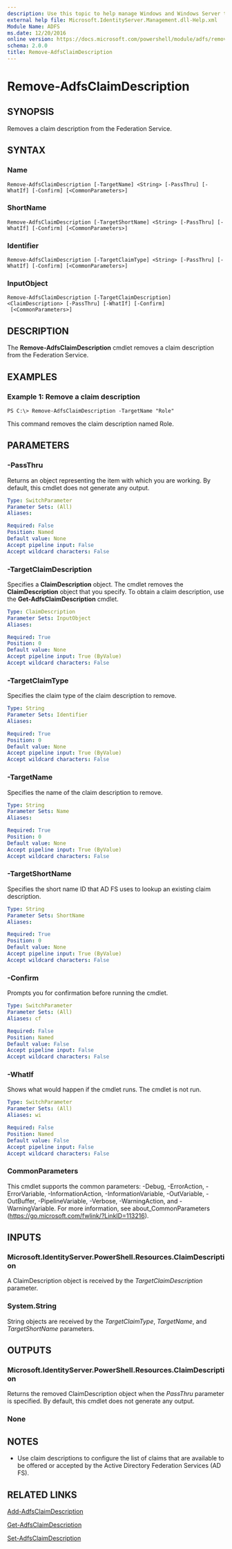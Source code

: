 ```yaml
---
description: Use this topic to help manage Windows and Windows Server technologies with Windows PowerShell.
external help file: Microsoft.IdentityServer.Management.dll-Help.xml
Module Name: ADFS
ms.date: 12/20/2016
online version: https://docs.microsoft.com/powershell/module/adfs/remove-adfsclaimdescription?view=windowsserver2016-ps&wt.mc_id=ps-gethelp
schema: 2.0.0
title: Remove-AdfsClaimDescription
---
```


# Remove-AdfsClaimDescription

## SYNOPSIS
Removes a claim description from the Federation Service.

## SYNTAX

### Name
```
Remove-AdfsClaimDescription [-TargetName] <String> [-PassThru] [-WhatIf] [-Confirm] [<CommonParameters>]
```

### ShortName
```
Remove-AdfsClaimDescription [-TargetShortName] <String> [-PassThru] [-WhatIf] [-Confirm] [<CommonParameters>]
```

### Identifier
```
Remove-AdfsClaimDescription [-TargetClaimType] <String> [-PassThru] [-WhatIf] [-Confirm] [<CommonParameters>]
```

### InputObject
```
Remove-AdfsClaimDescription [-TargetClaimDescription] <ClaimDescription> [-PassThru] [-WhatIf] [-Confirm]
 [<CommonParameters>]
```

## DESCRIPTION
The **Remove-AdfsClaimDescription** cmdlet removes a claim description from the Federation Service.

## EXAMPLES

### Example 1: Remove a claim description
```
PS C:\> Remove-AdfsClaimDescription -TargetName "Role"
```

This command removes the claim description named Role.

## PARAMETERS

### -PassThru
Returns an object representing the item with which you are working.
By default, this cmdlet does not generate any output.

```yaml
Type: SwitchParameter
Parameter Sets: (All)
Aliases: 

Required: False
Position: Named
Default value: None
Accept pipeline input: False
Accept wildcard characters: False
```

### -TargetClaimDescription
Specifies a **ClaimDescription** object.
The cmdlet removes the **ClaimDescription** object that you specify.
To obtain a claim description, use the **Get-AdfsClaimDescription** cmdlet.

```yaml
Type: ClaimDescription
Parameter Sets: InputObject
Aliases: 

Required: True
Position: 0
Default value: None
Accept pipeline input: True (ByValue)
Accept wildcard characters: False
```

### -TargetClaimType
Specifies the claim type of the claim description to remove.

```yaml
Type: String
Parameter Sets: Identifier
Aliases: 

Required: True
Position: 0
Default value: None
Accept pipeline input: True (ByValue)
Accept wildcard characters: False
```

### -TargetName
Specifies the name of the claim description to remove.

```yaml
Type: String
Parameter Sets: Name
Aliases: 

Required: True
Position: 0
Default value: None
Accept pipeline input: True (ByValue)
Accept wildcard characters: False
```

### -TargetShortName
Specifies the short name ID that AD FS uses to lookup an existing claim description.

```yaml
Type: String
Parameter Sets: ShortName
Aliases: 

Required: True
Position: 0
Default value: None
Accept pipeline input: True (ByValue)
Accept wildcard characters: False
```

### -Confirm
Prompts you for confirmation before running the cmdlet.

```yaml
Type: SwitchParameter
Parameter Sets: (All)
Aliases: cf

Required: False
Position: Named
Default value: False
Accept pipeline input: False
Accept wildcard characters: False
```

### -WhatIf
Shows what would happen if the cmdlet runs.
The cmdlet is not run.

```yaml
Type: SwitchParameter
Parameter Sets: (All)
Aliases: wi

Required: False
Position: Named
Default value: False
Accept pipeline input: False
Accept wildcard characters: False
```

### CommonParameters
This cmdlet supports the common parameters: -Debug, -ErrorAction, -ErrorVariable, -InformationAction, -InformationVariable, -OutVariable, -OutBuffer, -PipelineVariable, -Verbose, -WarningAction, and -WarningVariable. For more information, see about_CommonParameters (https://go.microsoft.com/fwlink/?LinkID=113216).

## INPUTS

### Microsoft.IdentityServer.PowerShell.Resources.ClaimDescription

A ClaimDescription object is received by the *TargetClaimDescription* parameter.

### System.String

String objects are received by the *TargetClaimType*, *TargetName*, and *TargetShortName* parameters.

## OUTPUTS

### Microsoft.IdentityServer.PowerShell.Resources.ClaimDescription

Returns the removed ClaimDescription object when the *PassThru* parameter is specified. By default, this cmdlet does not generate any output.

### None

## NOTES
* Use claim descriptions to configure the list of claims that are available to be offered or accepted by the Active Directory Federation Services (AD FS).

## RELATED LINKS

[Add-AdfsClaimDescription](./Add-AdfsClaimDescription.md)

[Get-AdfsClaimDescription](./Get-AdfsClaimDescription.md)

[Set-AdfsClaimDescription](./Set-AdfsClaimDescription.md)

